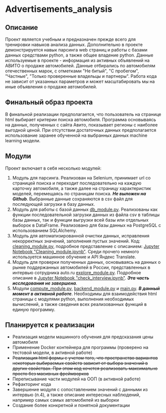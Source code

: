 # Advertisements_analysis
## Описание
Проект является учебным и предназначен прежде всего для тренировки навыков анализа данных. Дополнительно в проекте демонстрируется навык парсинга web страниц и работы с базами данных средствами python, а также общее владение python.
Данные используемые в проекте - информация из активных объявлений на АВИТО о продаже автомобилей. Данные отбирались по автомобилям отечественных марок, с отметками "Не битый", "С пробегом", "Частные", "Только проверенные владельцы и партнеры". Работа кода не зависит от указанных параметров и может масштабировать мы на иные объявления о продаже автомобилей.

## Финальный образ проекта
В финальной реализации предполагается, что пользователь на странице html выбирает критерии поиска автомобиля. Программа основываясь на данных, полученных с сайта Авито, показывает регионы с наиболее выгодной ценой. При отсутствии достаточных данных предполагается использование заранее обученной на выбранных данных machine learning модели. 

## Модули
Проект включает в себя несколько модулей:
1. Модуль для парсинга. Реализован на Selenium, принимает url со страницей поиска и переходит последовательно на каждую карточку автомобиля, а также далее на страницу характеристик моделей, перемещаясь по страницам поиска. ___Не выложен на Github___. Выбранные данные сохраняются в csv файл для последующей загрузки в базу данных.
2. Модуль для работы с базой данных [db_module.py](https://github.com/al-bratkov/advertisements_analysis/blob/master/code/db_module.py). Реализованы как функции последовательной загрузки данных из файла csv в таблицы базы данных, так и функции выгрузки всей базы или отдельных выборок в DataFrame. Реализовано для базы данных на PostgreSQL с использованием SQLAlchemy.
3. Модуль для автоматизированной очистки данных, исправления некорректных значений, заполнения пустых значений. Код: [cleaning_module.py](https://github.com/al-bratkov/advertisements_analysis/blob/master/code/cleaning_module.py), подробное представление с описанием: [Jupyter Notebook "Cleaning_module.ipynb"](https://github.com/al-bratkov/advertisements_analysis/blob/master/Cleaning_module.ipynb). Среди прочего немного используется машинное обучение и API Яндекс Translate.
4. Модуль для проверки полученных данных, основываясь на данных о рынке поддержанных автомобилей в России, представленных в интервью сотрудника auto.ru [explore_module.py](https://github.com/al-bratkov/advertisements_analysis/blob/master/code/explore_module.py). Подробное описание в [Jupyter Notebook "check_interview.ipynb"](https://github.com/al-bratkov/advertisements_analysis/blob/master/check_interview.ipynb). ___Эта часть исследования не завершена___.
5. Модули [compute_module.py](https://github.com/al-bratkov/advertisements_analysis/blob/master/code/compute_module.py), [backend_module.py](https://github.com/al-bratkov/advertisements_analysis/blob/master/code/backend_module.py) и [main.py](https://github.com/al-bratkov/advertisements_analysis/blob/master/code/main.py). ___В данный момент в активной работе___. Необходимы для взаимодействия html страницы с модулями python, выполнения необходимых вычислений, а также сведения всех реализованных функций в единую программу.

## Планируется к реализации
* Реализация модели машинного обучения для предсказания цены автомобиля
* Применение Docker контейнера для программы (проверено на тестовой модели, в активной работе)
* ~~Реализация html формы с учетом того, что пространство вариантов некоторых выбираемых свойств зависит от выбора значений в других свойствах. При этом код хочется реализовать максимально просто без масивных фреймворков~~
* Переписывание части модулей на ООП (в активной работе)
* Рефакторинг кода
* Завершение модуля с сопоставлением значений с данными из интервью (п.4), а также описание интересных наблюдений, например самых самых автомобилей из выборки
* Создание более конкретной и понятной документации
